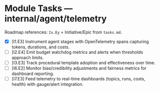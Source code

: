 # Module Tasks — internal/agent/telemetry

Roadmap references: `Ix.Ey` = Initiative/Epic from `tasks.md`.

- [x] [I1.E3] Instrument agent stages with OpenTelemetry spans capturing tokens, durations, and costs.
- [ ] [I2.E4] Emit budget watchdog metrics and alerts when thresholds approach limits.
- [ ] [I3.E3] Track procedural template adoption and effectiveness over time.
- [ ] [I6.E2] Monitor bias/credibility adjustments and fairness metrics for dashboard reporting.
- [ ] [I7.E3] Feed telemetry to real-time dashboards (topics, runs, costs, health) with gauge/alert integration.
